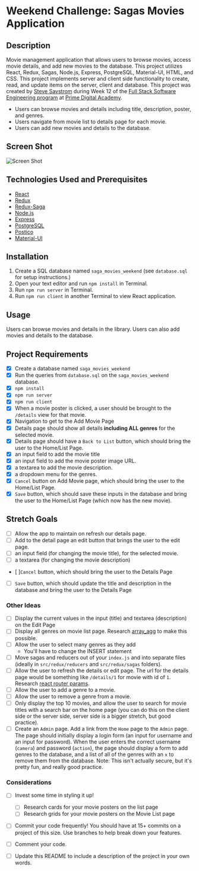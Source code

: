 # Weekend Challenge: Sagas Movies Application

## Description
Movie management application that allows users to browse movies, access movie details, and add new movies to the database. This project utilizes React, Redux, Sagas, Node.js, Express, PostgreSQL, Material-UI, HTML, and CSS. This project implements server and client side functionality to create, read, and update items on the server, client and database. This project was created by [Steve Savstrom](https://www.linkedin.com/in/stevesavstrom/) during Week 12 of the [Full Stack Software Engineering program](https://www.primeacademy.io/courses/engineering#curriculum) at [Prime Digital Academy](https://www.primeacademy.io/).

- Users can browse movies and details including title, description, poster, and genres.
- Users navigate from movie list to details page for each movie.
- Users can add new movies and details to the database.

## Screen Shot
![Screen Shot](public/images/screenshot.gif)

## Technologies Used and Prerequisites
- [React](https://reactjs.org/)
- [Redux](https://redux.js.org/)
- [Redux-Saga](https://redux-saga.js.org/)
- [Node.js](https://nodejs.org/en/)
- [Express](https://expressjs.com/)
- [PostgreSQL](https://www.postgresql.org/)
- [Postico](https://eggerapps.at/postico/)
- [Material-UI](https://material-ui.com/)

## Installation
1. Create a SQL database named `saga_movies_weekend` (see `database.sql` for setup instructions.)
2. Open your text editor and run `npm install` in Terminal.
3. Run `npm run server` in Terminal.
4. Run `npm run client` in another Terminal to view React application.

## Usage
Users can browse movies and details in the library. Users can also add movies and details to the database.

## Project Requirements
- [x] Create a database named `saga_movies_weekend`
- [x] Run the queries from `database.sql` on the `saga_movies_weekend` database.
- [x] `npm install`
- [x] `npm run server`
- [x] `npm run client`
- [x] When a movie poster is clicked, a user should be brought to the `/details` view for that movie.
- [x] Navigation to get to the Add Movie Page 
- [x] Details page should show all details **including ALL genres** for the selected movie. 
- [x] Details page should have a `Back to List` button, which should bring the user to the Home/List Page.
- [x] an input field to add the movie title
- [x] an input field to add the movie poster image URL.
- [x] a textarea to add the movie description.
- [x] a dropdown menu for the genres.
- [x] `Cancel` button on Add Movie page, which should bring the user to the Home/List Page.
- [x] `Save` button, which should save these inputs in the database and bring the user to the Home/List Page (which now has the new movie).

## Stretch Goals
- [ ] Allow the app to maintain on refresh our details page.
- [ ] Add to the detail page an edit button that brings the user to the edit page.
- [ ] an input field (for changing the movie title), for the selected movie.
- [ ] a textarea (for changing the movie description)
- [ ]`Cancel` button, which should bring the user to the Details Page
- [ ] `Save` button, which should update the title and description in the database and bring the user to the Details Page

### Other Ideas
- [ ] Display the current values in the input (title) and textarea (description) on the Edit Page
- [ ] Display all genres on movie list page. Research [array_agg](https://stackoverflow.com/questions/43458174/how-to-save-and-return-javascript-object-with-subarray-in-normalized-sql) to make this possible.
- [ ] Allow the user to select many genres as they add
    - You'll have to change the INSERT statement
- [ ] Move sagas and reducers out of your `index.js` and into separate files (ideally in `src/redux/reducers` and `src/redux/sagas` folders).
- [ ] Allow the user to refresh the details or edit page. The url for the details page would be something like `/details/1` for movie with id of `1`. Research [react router params](https://reacttraining.com/react-router/web/example/url-params).
- [ ] Allow the user to add a genre to a movie.
- [ ] Allow the user to remove a genre from a movie.
- [ ] Only display the top 10 movies, and allow the user to search for movie titles with a search bar on the home page (you can do this on the client side or the server side, server side is a bigger stretch, but good practice).
- [ ] Create an `Admin` page. Add a link from the `Home` page to the `Admin` page. The page should initially display a login form (an input for username and an input for password). When the user enters the correct username (`camera`) and password (`action`), the page should display a form to add genres to the database, and a list of all of the genres with an `x` to remove them from the database. Note: This isn't actually secure, but it's pretty fun, and really good practice.

### Considerations
- [ ] Invest some time in styling it up!
    - [ ] Research cards for your movie posters on the list page
    - [ ] Research grids for your movie posters on the Movie List page
- [ ] Commit your code frequently! You should have at 15+ commits on a project of this size. Use branches to help break down your features.
- [ ] Comment your code.
- [ ] Update this README to include a description of the project in your own words.









